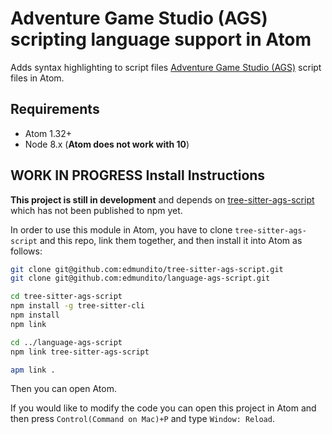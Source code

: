 # Adventure Game Studio (AGS) scripting language support in Atom

Adds syntax highlighting to script files [Adventure Game Studio (AGS)](http://adventuregamestudio.co.uk) script files in Atom.

## Requirements

- Atom 1.32+
- Node 8.x (**Atom does not work with 10**)

## WORK IN PROGRESS Install Instructions

**This project is still in development** and depends on [tree-sitter-ags-script](https://github.com/edmundito/tree-sitter-ags-script) which 
has not been published to npm yet.

In order to use this module in Atom, you have to
clone `tree-sitter-ags-script` and this repo, link them together, and then install it into Atom as follows:

```sh
git clone git@github.com:edmundito/tree-sitter-ags-script.git
git clone git@github.com:edmundito/language-ags-script.git

cd tree-sitter-ags-script
npm install -g tree-sitter-cli
npm install
npm link

cd ../language-ags-script
npm link tree-sitter-ags-script

apm link .
```

Then you can open Atom.

If you would like to modify the code you can open this project in Atom and
then press `Control(Command on Mac)+P` and type `Window: Reload`.
